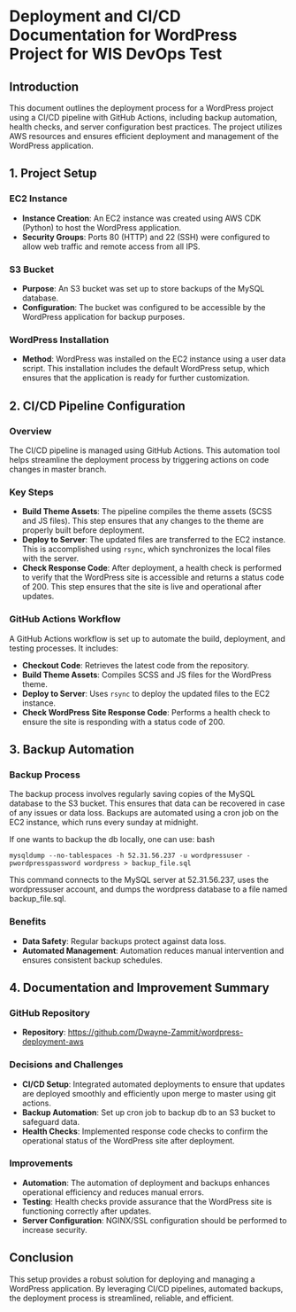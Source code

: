 # Deployment and CI/CD Documentation for WordPress Project for WIS DevOps Test

## Introduction

This document outlines the deployment process for a WordPress project using a CI/CD pipeline with GitHub Actions, including backup automation, health checks, and server configuration best practices. The project utilizes AWS resources and ensures efficient deployment and management of the WordPress application.

## 1. Project Setup

### EC2 Instance

- **Instance Creation**: An EC2 instance was created using AWS CDK (Python) to host the WordPress application.
- **Security Groups**: Ports 80 (HTTP) and 22 (SSH) were configured to allow web traffic and remote access from all IPS.

### S3 Bucket

- **Purpose**: An S3 bucket was set up to store backups of the MySQL database.
- **Configuration**: The bucket was configured to be accessible by the WordPress application for backup purposes.

### WordPress Installation

- **Method**: WordPress was installed on the EC2 instance using a user data script. This installation includes the default WordPress setup, which ensures that the application is ready for further customization.

## 2. CI/CD Pipeline Configuration

### Overview

The CI/CD pipeline is managed using GitHub Actions. This automation tool helps streamline the deployment process by triggering actions on code changes in master branch.

### Key Steps

- **Build Theme Assets**: The pipeline compiles the theme assets (SCSS and JS files). This step ensures that any changes to the theme are properly built before deployment.
- **Deploy to Server**: The updated files are transferred to the EC2 instance. This is accomplished using `rsync`, which synchronizes the local files with the server.
- **Check Response Code**: After deployment, a health check is performed to verify that the WordPress site is accessible and returns a status code of 200. This step ensures that the site is live and operational after updates.

### GitHub Actions Workflow

A GitHub Actions workflow is set up to automate the build, deployment, and testing processes. It includes:

- **Checkout Code**: Retrieves the latest code from the repository.
- **Build Theme Assets**: Compiles SCSS and JS files for the WordPress theme.
- **Deploy to Server**: Uses `rsync` to deploy the updated files to the EC2 instance.
- **Check WordPress Site Response Code**: Performs a health check to ensure the site is responding with a status code of 200.

## 3. Backup Automation

### Backup Process

The backup process involves regularly saving copies of the MySQL database to the S3 bucket. This ensures that data can be recovered in case of any issues or data loss. Backups are automated using a cron job on the EC2 instance, which runs every sunday at midnight.

If one wants to backup the db locally, one can use:
bash
```
mysqldump --no-tablespaces -h 52.31.56.237 -u wordpressuser -pwordpresspassword wordpress > backup_file.sql
```

This command connects to the MySQL server at 52.31.56.237, uses the wordpressuser account, and dumps the wordpress database to a file named backup_file.sql.

### Benefits

- **Data Safety**: Regular backups protect against data loss.
- **Automated Management**: Automation reduces manual intervention and ensures consistent backup schedules.

## 4. Documentation and Improvement Summary

### GitHub Repository

- **Repository**: https://github.com/Dwayne-Zammit/wordpress-deployment-aws

### Decisions and Challenges

- **CI/CD Setup**: Integrated automated deployments to ensure that updates are deployed smoothly and efficiently upon merge to master using git actions.
- **Backup Automation**: Set up cron job to backup db to an S3 bucket to safeguard data.
- **Health Checks**: Implemented response code checks to confirm the operational status of the WordPress site after deployment.

### Improvements

- **Automation**: The automation of deployment and backups enhances operational efficiency and reduces manual errors.
- **Testing**: Health checks provide assurance that the WordPress site is functioning correctly after updates.
- **Server Configuration**: NGINX/SSL configuration should be performed to increase security.
## Conclusion

This setup provides a robust solution for deploying and managing a WordPress application. By leveraging CI/CD pipelines, automated backups, the deployment process is streamlined, reliable, and efficient.
